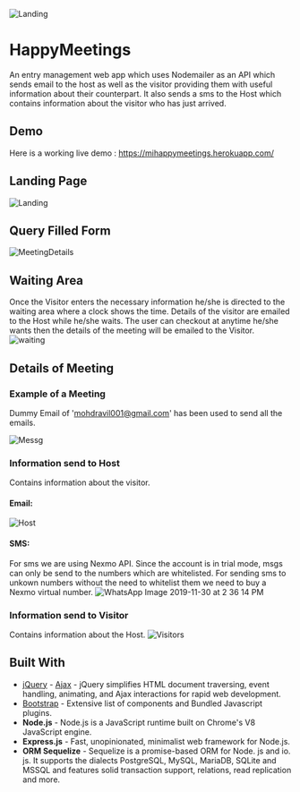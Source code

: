 ![Landing](https://user-images.githubusercontent.com/44192857/69822213-cd91ce80-122b-11ea-8e43-fdd2fa1f82ed.png)
# HappyMeetings
An entry management web app which uses Nodemailer as an API which sends email to the host as well as the visitor providing them with useful information about their counterpart.
It also sends a sms to the Host which contains information about the visitor who has just arrived.

## Demo
Here is a working live demo : https://mihappymeetings.herokuapp.com/

## Landing Page
![Landing](https://user-images.githubusercontent.com/44192857/69822213-cd91ce80-122b-11ea-8e43-fdd2fa1f82ed.png)

## Query Filled Form
![MeetingDetails](https://user-images.githubusercontent.com/44192857/69822728-18601600-122d-11ea-810e-d9ad669c6dd9.png)

## Waiting Area
Once the Visitor enters the necessary information he/she is directed to the waiting area where a clock shows the time. Details of the visitor are emailed to the Host while he/she waits. The user can checkout at anytime he/she wants then the details of the meeting will be emailed to the Visitor.
![waiting](https://user-images.githubusercontent.com/44192857/69898558-1018ef80-1381-11ea-9e3b-646ecc58ea9e.png)

## Details of Meeting

### Example of a Meeting
Dummy Email of 'mohdravil001@gmail.com' has been used to send all the emails.

![Messg](https://user-images.githubusercontent.com/44192857/69823774-e3a18e00-122f-11ea-86a0-39dbd3ae0529.png)

### Information send to Host
Contains information about the visitor.
#### Email:
![Host](https://user-images.githubusercontent.com/44192857/69889929-9dc0f480-1319-11ea-92da-4c5e236a2d62.jpeg)

#### SMS:
For sms we are using Nexmo API. Since the account is in trial mode, msgs can only be send to the numbers which are whitelisted. For sending sms to unkown numbers without the need to whitelist them we need to buy a Nexmo virtual number.
![WhatsApp Image 2019-11-30 at 2 36 14 PM](https://user-images.githubusercontent.com/44192857/69898387-1b6b1b80-137f-11ea-8400-3d65674cb43e.jpeg)

### Information send to Visitor
Contains information about the Host.
![Visitors](https://user-images.githubusercontent.com/44192857/69889830-0d82af80-1319-11ea-8838-73ed0b693014.png)

## Built With
- [jQuery](https://www.w3schools.com/jquery/jquery_ref_ajax.asp) - [Ajax](https://www.w3schools.com/jquery/jquery_ref_ajax.asp) - jQuery simplifies HTML document traversing, event handling, animating, and Ajax interactions for rapid web development.</br>
- [Bootstrap](https://getbootstrap.com/) - Extensive list of components and Bundled Javascript plugins.</br>
- **Node.js** - Node.js is a JavaScript runtime built on Chrome's V8 JavaScript engine.</br>
- **Express.js** - Fast, unopinionated, minimalist web framework for Node.js. </br>
- **ORM Sequelize** - Sequelize is a promise-based ORM for Node. js and io. js. It supports the dialects PostgreSQL, MySQL, MariaDB, SQLite and MSSQL and features solid transaction support, relations, read replication and more.
